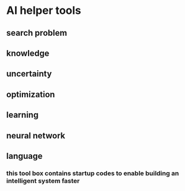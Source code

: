 # AI helper tools

## search problem
## knowledge
## uncertainty
## optimization
## learning
## neural network
## language

### this tool box contains startup codes to enable building an intelligent system faster
